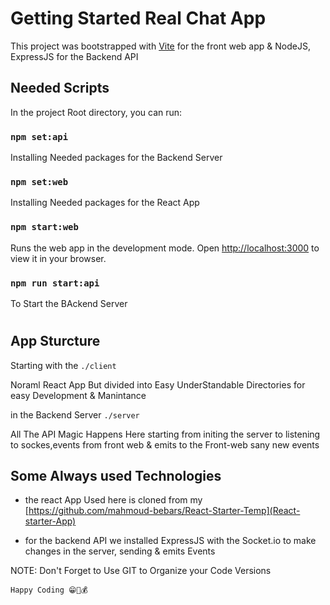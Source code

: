 # Getting Started Real Chat App

This project was bootstrapped with [Vite](https://vitejs.dev) for the front web app & NodeJS, ExpressJS for the Backend API

## Needed Scripts

In the project Root directory, you can run:

### `npm set:api`

Installing Needed packages for the Backend Server

### `npm set:web`

Installing Needed packages for the React App

### `npm start:web`

Runs the web app in the development mode.
Open [http://localhost:3000](http://localhost:3000) to view it in your browser.

### `npm run start:api`

To Start the BAckend Server

#
## App Sturcture

Starting with the `./client`

Noraml React App But divided into Easy UnderStandable Directories for easy Development & Manintance

in the Backend Server `./server`

All The API Magic Happens Here starting from initing the server to listening to sockes,events from front web & emits to the Front-web sany new events

## Some Always used Technologies
- the react App Used here is cloned from my [https://github.com/mahmoud-bebars/React-Starter-Temp](React-starter-App)
 
- for the backend API we installed ExpressJS with the Socket.io to make changes in the server, sending & emits Events

NOTE: Don't Forget to Use GIT to Organize your Code Versions

`Happy Coding 😁🚀💰`

